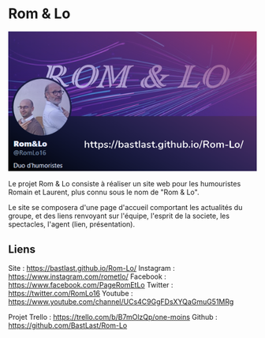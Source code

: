 # Rom & Lo

![](https://raw.githubusercontent.com/BastLast/Rom-Lo/main/public/ressources/CarteVisite.png)

Le projet Rom & Lo consiste à réaliser un site web pour les humouristes Romain et Laurent, plus connu sous le nom de "Rom & Lo".

Le site se composera d'une page d'accueil comportant les actualités du groupe, et des liens renvoyant sur l'équipe, l'esprit de la societe, les spectacles, l'agent (lien, présentation).

## Liens 
Site : https://bastlast.github.io/Rom-Lo/
Instagram : https://www.instagram.com/rometlo/
Facebook : https://www.facebook.com/PageRomEtLo
Twitter : https://twitter.com/RomLo16
Youtube : https://www.youtube.com/channel/UCs4C9GgFDsXYQaGmuG51MRg

Projet
Trello : https://trello.com/b/B7mOlzQp/one-moins
Github : https://github.com/BastLast/Rom-Lo
